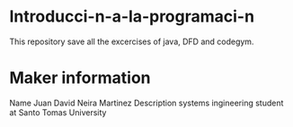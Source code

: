# Introducci-n-a-la-programaci-n
This repository save all the excercises of java, DFD and codegym.
# Maker information
Name
Juan David Neira Martinez
Description
systems ingineering student at Santo Tomas University
